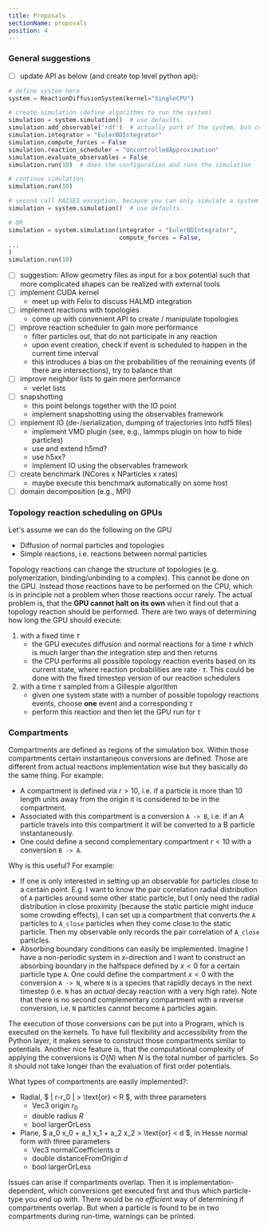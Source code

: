 ```yaml
---
title: Proposals
sectionName: proposals
position: 4
---
```


### General suggestions

- [ ] update API as below (and create top level python api):

```python
# define system here
system = ReactionDiffusionSystem(kernel="SingleCPU")

# create simulation (define algorithms to run the system)
simulation = system.simulation()  # use defaults. 
simulation.add_observable('rdf')  # actually part of the system, but configured through the simulation object
simulation.integrator = "EulerBDIntegrator"
simulation.compute_forces = False
simulation.reaction_scheduler = "UncontrolledApproximation"
simulation.evaluate_observables = False
simulation.run(10)  # does the configuration and runs the simulation

# continue simulation
simulation.run(10)

# second call RAISES exception, because you can only simulate a system once.
simulation = system.simulation()  # use defaults. 

# OR
simulation = system.simulation(integrator = "EulerBDIntegrator",
                               compute_forces = False,
...
)
simulation.run(10)
```

- [ ] suggestion: Allow geometry files as input for a box potential such that more complicated shapes can be realized with external tools
- [ ] implement CUDA kernel
    - meet up with Felix to discuss HALMD integration
- [ ] implement reactions with topologies
    - come up with convenient API to create / manipulate topologies
- [ ] improve reaction scheduler to gain more performance
    - filter particles out, that do not participate in any reaction
    - upon event creation, check if event is scheduled to happen in the current time interval
    - this introduces a bias on the probabilities of the remaining events (if there are intersections), try to balance that
- [ ] improve neighbor lists to gain more performance
    - verlet lists
- [ ] snapshotting
    - this point belongs together with the IO point
    - implement snapshotting using the observables framework
- [ ] implement IO (de-/serialization, dumping of trajectories into hdf5 files)
    - implement VMD plugin (see, e.g., lammps plugin on how to hide particles)
    - use and extend h5md?
    - use h5xx?
    - implement IO using the observables framework
- [ ] create benchmark (NCores x NParticles x rates)
    - maybe execute this benchmark automatically on some host
- [ ] domain decomposition (e.g., MPI)

### Topology reaction scheduling on GPUs

Let's assume we can do the following on the GPU
- Diffusion of normal particles and topologies
- Simple reactions, i.e. reactions between normal particles

Topology reactions can change the structure of topologies (e.g. polymerization, 
binding/unbinding to a complex). This cannot be done on the GPU. Instead those reactions
have to be performed on the CPU, which is in principle not a problem when those reactions
occur rarely. The actual problem is, that the __GPU cannot halt on its own__ when it find out that
a topology reaction should be performed. There are two ways of determining how long the GPU
should execute:
1. with a fixed time $\tau$
    - the GPU executes diffusion and normal reactions for a time $\tau$ which is much larger
    than the integration step and then returns
    - the CPU performs all possible topology reaction events based on its current state, 
    where reaction probabilities are $\mathrm{rate}\cdot \tau$. This could be done with the fixed timestep
    version of our reaction schedulers
2. with a time $\tau$ sampled from a Gillespie algorithm
    - given one system state with a number of possible topology reactions events, 
    choose __one__ event and a corresponding $\tau$
    - perform this reaction and then let the GPU run for $\tau$

### Compartments

Compartments are defined as regions of the simulation box. Within those compartments certain instantaneous
conversions are defined. Those are different from actual reactions implementation wise but they
basically do the same thing. For example:
- A compartment is defined via $r > 10$, i.e. if a particle is more than 10 length units away from the origin
it is considered to be in the compartment.
- Associated with this compartment is a conversion `A -> B`, i.e. if an A particle travels into this compartment
it will be converted to a B particle instantaneously.
- One could define a second complementary compartment $r < 10$ with a conversion `B -> A`.
 
Why is this useful? For example:
- If one is only interested in setting up an observable for particles close to a certain point. E.g. I want to
know the pair correlation radial distribution of `A` particles around some other static particle, but I only need the 
radial distribution in close proximity (because the static particle might induce some crowding effects), 
I can set up a compartment that converts the `A` particles to `A_close` particles when they come close to the 
static particle. Then my observable only records the pair correlation of `A_close` particles.
- Absorbing boundary conditions can easily be implemented. Imagine I have a non-periodic system in x-direction and
I want to construct an absorbing boundary in the halfspace defined by $x < 0$ for a certain particle type `A`. One could
define the compartment $x < 0$ with the conversion `A -> N`, where `N` is a species that rapidly decays 
in the next timestep (i.e. `N` has an _actual_ decay reaction with a very high rate). 
Note that there is no second complementary compartment with a reverse conversion, i.e. `N` particles cannot become
`A` particles again. 

The execution of those conversions can be put into a Program, which is executed on the kernels. To
have full flexibility and accessibility from the Python layer, it makes sense to construct those compartments
similar to potentials.
Another nice feature is, that the computational complexity of applying the conversions is $O(N)$ when $N$ is the
total number of particles. So it should not take longer than the evaluation of first order potentials.

What types of compartments are easily implemented?:

- Radial, $ \| r-r_0 \| > \text{or} < R $, with three parameters
    - Vec3 origin $r_0$
    - double radius $R$
    - bool largerOrLess
- Plane, $ a_0 x_0 + a_1 x_1 + a_2 x_2 > \text{or} < d $, in Hesse normal form with three parameters
    - Vec3 normalCoefficients $a$
    - double distanceFromOrigin $d$
    - bool largerOrLess

Issues can arise if compartments overlap. Then it is implementation-dependent, which conversions get executed first
and thus which particle-type you end up with. There would be no _efficient_ way of determining if compartments overlap.
But when a particle is found to be in two compartments during run-time, warnings can be printed.
